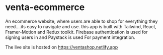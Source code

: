 # venta-ecommerce
An ecommerce website, where users are able to shop for everything they need....its easy to navigate and use. this app is built with Tailwind, React, Framer-Motion and Redux toolkit. 
Firebase authentication is used for signing users in and Paystack is used For payment integration. 

The live site is hosted on https://ventashop.netlify.app
